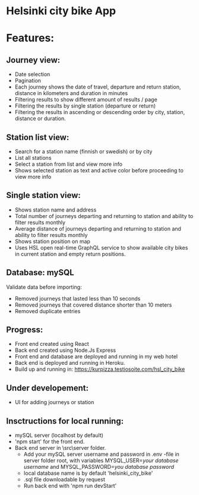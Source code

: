 # Helsinki city bike App

# Features: 

## Journey view:
  
  * Date selection
   * Pagination
   * Each journey shows the date of travel, departure and return station, distance in kilometers and duration in minutes
  * Filtering results to show different amount of results / page
* Filtering the results by single station (departure or return)
* Filtering the results in ascending or descending order by city, station, distance or duration.


## Station list view:
* Search for a station name (finnish or swedish) or by city
* List all stations
* Select a station from list and view more info
* Shows selected station as text and active color before proceeding to view more info

## Single station view: 
* Shows station name and address
* Total number of journeys departing and returning to station and ability to filter results monthly
* Average distance of journeys departing and returning to station and ability to filter results monthly
* Shows station position on map
* Uses HSL open real-time GraphQL service to show available city bikes in current station and empty return positions.

## Database: mySQL
Validate data before importing:
* Removed journeys that lasted less than 10 seconds
* Removed journeys that covered distance shorter than 10 meters
* Removed duplicate entries

## Progress: 
* Front end created using React
* Back end created using Node.Js Express
* Front end and database are deployed and running in my web hotel
* Back end is deployed and running in Heroku.
* Build up and running in: https://kurpizza.testiosoite.com/hsl_city_bike


## Under developement: 
* UI for adding journeys or station 

 ## Insctructions for local running: 
 * mySQL server (localhost by default)
 * 'npm start' for the front end. 
* Back end server in \src\server folder. 
  * Add your mySQL server username and password in .env -file in server folder root, with variables MYSQL_USER=*your database username* and MYSQL_PASSWORD=*you database password*
  * local database name is by default 'helsinki_city_bike'
  * .sql file downloadable by request
  * Run back end with 'npm run devStart'

